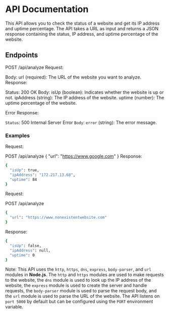 # API Documentation

This API allows you to check the status of a website and get its IP address and uptime percentage. The API takes a URL as input and returns a JSON response containing the status, IP address, and uptime percentage of the website.

## Endpoints

POST /api/analyze
Request:

Body:
url (required): The URL of the website you want to analyze.
Response:

Status: 200 OK
Body:
isUp (boolean): Indicates whether the website is up or not.
ipAddress (string): The IP address of the website.
uptime (number): The uptime percentage of the website.

Error Response:

`Status`: 500 Internal Server Error
`Body`:
`error` (string): The error message.

### Examples

Request:

POST /api/analyze
{
  "url": "https://www.google.com"
}
Response:

```sh
{
  "isUp": true,
  "ipAddress": "172.217.13.68",
  "uptime": 84
}
```

Request:

POST /api/analyze

```sh
{
  "url": "https://www.nonexistentwebsite.com"
}
```

Response:

```sh
{
  "isUp": false,
  "ipAddress": null,
  "uptime": 0
}
```

Note: This API uses the `http`, `https`, `dns`, `express`, `body-parser`, and `url` modules in **Node.js**. The `http` and `https` modules are used to make requests to the website, the `dns` module is used to look up the IP address of the website, the `express` module is used to create the server and handle requests, the `body-parser` module is used to parse the request body, and the `url` module is used to parse the URL of the website. The API listens on `port 5000` by default but can be configured using the `PORT` environment variable.
